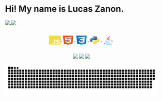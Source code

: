 <h1> Hi! My name is Lucas Zanon. </h1>

<div>
  <a href="https://github.com/ZanonLuc">
  <img height="160em"   align="center" src="https://github-readme-stats.vercel.app/api?username=zanonluc&show_icons=true&theme=tokyonight&include_all_commits=true&count_private=true"/>
  <img height="160em"  align="center" src="https://github-readme-stats.vercel.app/api/top-langs/?username=ZanonLuc&layout=compact&langs_count=7&theme=tokyonight" />
</div>
 <br>
<div  align="center"> 
  <div style="display: inline_block"><br>
  <img align="center" alt="Rafa-Js" height="30" width="40" src="https://raw.githubusercontent.com/devicons/devicon/master/icons/javascript/javascript-plain.svg">
  <img align="center" alt="HTML" height="30" width="40" src="https://raw.githubusercontent.com/devicons/devicon/master/icons/html5/html5-original.svg">
  <img align="center" alt="CSS" height="30" width="40" src="https://raw.githubusercontent.com/devicons/devicon/master/icons/css3/css3-original.svg">
  <img align="center" alt="Python" height="30" width="40" src="https://raw.githubusercontent.com/devicons/devicon/master/icons/python/python-original.svg">
  <img align="center" alt="java" height="30" width="40" src="https://raw.githubusercontent.com/devicons/devicon/master/icons/java/java-original.svg">
 
##
    
</div>
  <a href="https://www.instagram.com/zanon_luc/?hl=pt-br" target="_blank"><img src="https://img.shields.io/badge/-Instagram-%23E4405F?style=for-the-badge&logo=instagram&logoColor=white" target="_blank"></a>
  <a href="https://www.linkedin.com/in/lucas-zanon-12090921a/" target="_blank"><img src="https://img.shields.io/badge/-LinkedIn-%230077B5?style=for-the-badge&logo=linkedin&logoColor=white" target="_blank"></a>
  <a href = "mailto:zanon626@gmail.com"><img src="https://img.shields.io/badge/-Gmail-%23333?style=for-the-badge&logo=gmail&logoColor=white" target="_blanck"></a>
  
  
![Snake animation](https://github.com/ZanonLuc/ZanonLuc/blob/output/github-contribution-grid-snake.svg)
</div>


